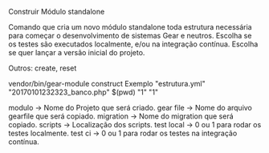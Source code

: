
Construir Módulo standalone

Comando que cria um novo módulo standalone toda estrutura necessária para começar o desenvolvimento de sistemas Gear e neutros.
Escolha se os testes são executados localmente, e/ou na integração contínua.
Escolha se quer lançar a versão inicial do projeto.

Outros: create, reset

vendor/bin/gear-module construct Exemplo "estrutura.yml" "20170101232323_banco.php" $(pwd) "1" "1"

modulo     -> Nome do Projeto que será criado.
gear file  -> Nome do arquivo gearfile que será copiado.
migration  -> Nome do migration que será copiado.
scripts    -> Localização dos scripts.
test local -> 0 ou 1 para rodar os testes localmente.
test ci    -> 0 ou 1 para rodar os testes na integração contínua.
